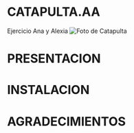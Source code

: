 # CATAPULTA.AA
Ejercicio Ana y Alexia
![Foto de Catapulta](https://upload.wikimedia.org/wikipedia/commons/c/cb/Replica_catapult.jpg)

# PRESENTACION


# INSTALACION


# AGRADECIMIENTOS





